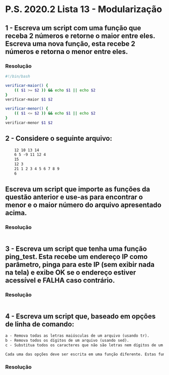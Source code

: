 # P.S. 2020.2 Lista 13 - Modularização

## 1 - Escreva um script com uma função que receba 2 números e retorne o maior entre eles. Escreva uma nova função, esta recebe 2 números e retorna o menor entre eles.

### Resolução
~~~bash
#!/bin/bash

verificar-maior() {
	(( $1 >= $2 )) && echo $1 || echo $2
}
verificar-maior $1 $2

verificar-menor() {
	(( $1 <= $2 )) && echo $1 || echo $2
}
verificar-menor $1 $2
~~~

## 2 - Considere o seguinte arquivo:
~~~html
    12 10 13 14
    6 5 -9 11 12 4
    15
    12 3
    21 1 2 3 4 5 6 7 8 9
    6
~~~

## Escreva um script que importe as funções da questão anterior e use-as para encontrar o menor e o maior número do arquivo apresentado acima.

### Resolução
~~~bash
~~~


## 3 - Escreva um script que tenha uma função ping_test. Esta recebe um endereço IP como parâmetro, pinga para este IP (sem exibir nada na tela) e exibe OK se o endereço estiver acessível e FALHA caso contrário.

### Resolução
~~~bash
~~~

## 4 - Escreva um script que, baseado em opções de linha de comando:
~~~html
a - Remova todas as letras maiúsculas de um arquivo (usando tr).
b - Remova todos os dígitos de um arquivo (usando sed).
c - Substitua todos os caracteres que não são letras nem dígitos de um arquivo por <?> (usando awk).

Cada uma das opções deve ser escrita em uma função diferente. Estas funções devem estar em um módulo (i.e., um script diferente).
~~~

### Resolução
~~~bash
~~~

